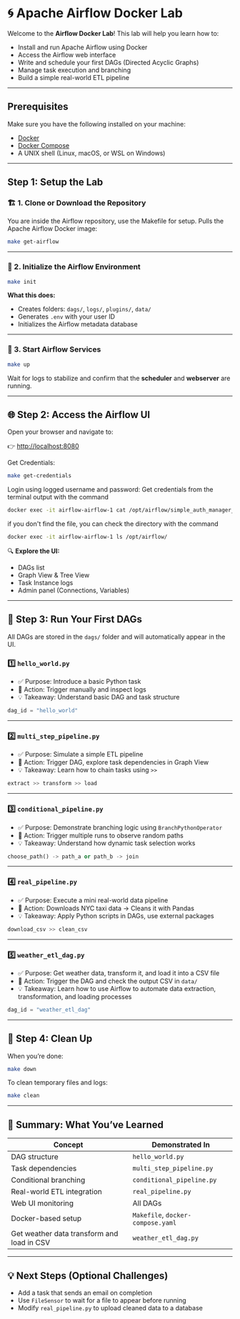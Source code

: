 
# 🌀 Apache Airflow Docker Lab

Welcome to the **Airflow Docker Lab**! This lab will help you learn how to:
- Install and run Apache Airflow using Docker
- Access the Airflow web interface
- Write and schedule your first DAGs (Directed Acyclic Graphs)
- Manage task execution and branching
- Build a simple real-world ETL pipeline

---

## Prerequisites

Make sure you have the following installed on your machine:

- [Docker](https://www.docker.com/products/docker-desktop/)
- [Docker Compose](https://docs.docker.com/compose/)
- A UNIX shell (Linux, macOS, or WSL on Windows)

---

## Step 1: Setup the Lab

### 🏗️ 1. Clone or Download the Repository

You are inside the Airflow repository, use the Makefile for setup. Pulls the Apache Airflow Docker image:

```bash
make get-airflow
````

---

### 🧪 2. Initialize the Airflow Environment

```bash
make init
```

**What this does:**

* Creates folders: `dags/`, `logs/`, `plugins/`, `data/`
* Generates `.env` with your user ID
* Initializes the Airflow metadata database

---

### 🚀 3. Start Airflow Services

```bash
make up
```

Wait for logs to stabilize and confirm that the **scheduler** and **webserver** are running.

---

## 🌐 Step 2: Access the Airflow UI

Open your browser and navigate to:

👉 [http://localhost:8080](http://localhost:8080)

Get Credentials:
```bash
make get-credentials
```

Login using logged username and password:
Get credentials from the terminal output with the command
```bash
docker exec -it airflow-airflow-1 cat /opt/airflow/simple_auth_manager_passwords.json.generated
```
if you don't find the file, you can check the directory with the command
```bash
docker exec -it airflow-airflow-1 ls /opt/airflow/
```


🔍 **Explore the UI:**

* DAGs list
* Graph View & Tree View
* Task Instance logs
* Admin panel (Connections, Variables)

---

## 🧪 Step 3: Run Your First DAGs

All DAGs are stored in the `dags/` folder and will automatically appear in the UI.

### 1️⃣ `hello_world.py`

* ✅ Purpose: Introduce a basic Python task
* 📍 Action: Trigger manually and inspect logs
* 💡 Takeaway: Understand basic DAG and task structure

```python
dag_id = "hello_world"
```

---

### 2️⃣ `multi_step_pipeline.py`

* ✅ Purpose: Simulate a simple ETL pipeline
* 📍 Action: Trigger DAG, explore task dependencies in Graph View
* 💡 Takeaway: Learn how to chain tasks using `>>`

```python
extract >> transform >> load
```

---

### 3️⃣ `conditional_pipeline.py`

* ✅ Purpose: Demonstrate branching logic using `BranchPythonOperator`
* 📍 Action: Trigger multiple runs to observe random paths
* 💡 Takeaway: Understand how dynamic task selection works

```python
choose_path() -> path_a or path_b -> join
```

---

### 4️⃣ `real_pipeline.py`

* ✅ Purpose: Execute a mini real-world data pipeline
* 📍 Action: Downloads NYC taxi data → Cleans it with Pandas
* 💡 Takeaway: Apply Python scripts in DAGs, use external packages

```python
download_csv >> clean_csv
```

---

### 5️⃣ `weather_etl_dag.py`
* ✅ Purpose: Get weather data, transform it, and load it into a CSV file
* 📍 Action: Trigger the DAG and check the output CSV in `data/`
* 💡 Takeaway: Learn how to use Airflow to automate data extraction, transformation, and loading processes

```python
dag_id = "weather_etl_dag"
```

---

## 🧹 Step 4: Clean Up

When you’re done:

```bash
make down
```

To clean temporary files and logs:

```bash
make clean
```

---

## 📝 Summary: What You’ve Learned

| Concept                    | Demonstrated In                   |
|----------------------------|-----------------------------------|
| DAG structure              | `hello_world.py`                  |
| Task dependencies          | `multi_step_pipeline.py`          |
| Conditional branching      | `conditional_pipeline.py`         |
| Real-world ETL integration | `real_pipeline.py`                |
| Web UI monitoring          | All DAGs                          |
| Docker-based setup         | `Makefile`, `docker-compose.yaml` |
| Get weather data transform and load in CSV            | `weather_etl_dag.py`                |

---

## 💡 Next Steps (Optional Challenges)

* Add a task that sends an email on completion
* Use `FileSensor` to wait for a file to appear before running
* Modify `real_pipeline.py` to upload cleaned data to a database

